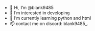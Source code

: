 - 👋 Hi, I’m @blank9485
- 👀 I’m interested in developing 
- 🌱 I’m currently learning python and html
- 📫 contact me on discord: blank9485_.
